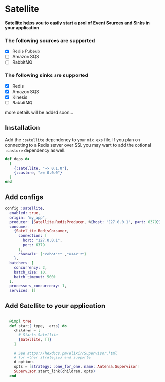 # Satellite

**Satellite helps you to easily start a pool of Event Sources and Sinks in your application**

### The following sources are supported

- [x] Redis Pubsub
- [ ] Amazon SQS
- [ ] RabbitMQ

### The following sinks are supported

- [x] Redis 
- [x] Amazon SQS
- [x] Kinesis
- [ ] RabbitMQ

more details will be added soon...

## Installation

Add the `:satellite` dependency to your `mix.exs` file. If you plan on connecting to a Redis server over SSL you may want to add the optional `:castore` dependency as well:


```elixir
def deps do
  [
    {:satellite, "~> 0.1.0"},
    {:castore, ">= 0.0.0"}
  ]
end
```

## Add configs

```elixir
config :satellite,
  enabled: true,
  origin: "my_app",
  producer: {Satellite.RedisProducer, %{host: "127.0.0.1", port: 6379}},
  consumer: 
    {Satellite.RedisConsumer,
      connection: [
        host: "127.0.0.1",
        port: 6379
      ],
      channels: ["robot:*" ,"user:*"]
    },
  batchers: [
    concurrency: 2,
    batch_size: 10,
    batch_timeout: 5000
  ],
  processors_concurrency: 1,
  services: []
```

## Add Satellite to your application

```elixir

  @impl true
  def start(_type, _args) do
    children = [
      # Starts Satellite
      {Satellite, []}
    ]

    # See https://hexdocs.pm/elixir/Supervisor.html
    # for other strategies and supporte
    d options
    opts = [strategy: :one_for_one, name: Antenna.Supervisor]
    Supervisor.start_link(children, opts)
  end
```
